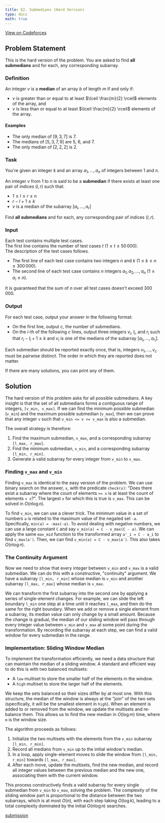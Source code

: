 ```yaml
---
title: E2. Submedians (Hard Version)
type: docs
math: true
---
```


[View on Codeforces](https://codeforces.com/contest/2128/problem/E2)

## Problem Statement

This is the hard version of the problem. You are asked to find **all submedians** and for each, any corresponding subarray.

### Definition

An integer $v$ is a **median** of an array $b$ of length $m$ if and only if:

- $v$ is greater than or equal to at least $\lceil \frac{m}{2} \rceil$ elements of the array, and
- $v$ is less than or equal to at least $\lceil \frac{m}{2} \rceil$ elements of the array.

#### Examples

- The only median of $[9, 3, 7]$ is $7$.
- The medians of $[5, 3, 7, 9]$ are $5$, $6$, and $7$.
- The only median of $[2, 2, 2]$ is $2$.

### Task

You're given an integer $k$ and an array $a_1, \ldots, a_n$ of integers between $1$ and $n$.

An integer $v$ from $1$ to $n$ is said to be a **submedian** if there exists at least one pair of indices $(l, r)$ such that:

- $1 \leq l \leq r \leq n$
- $r - l + 1 \geq k$
- $v$ is a median of the subarray $[a_l, \ldots, a_r]$

Find **all submedians** and for each, any corresponding pair of indices $(l, r)$.


### Input

Each test contains multiple test cases.  
The first line contains the number of test cases $t$ ($1 \leq t \leq 50\,000$).  
The description of the test cases follows.

- The first line of each test case contains two integers $n$ and $k$ ($1 \leq k \leq n \leq 300\,000$).
- The second line of each test case contains $n$ integers $a_1, a_2, \ldots, a_n$ ($1 \leq a_i \leq n$).

It is guaranteed that the sum of $n$ over all test cases doesn't exceed $300\,000$.


### Output

For each test case, output your answer in the following format:

- On the first line, output $c$, the number of submedians.
- On the $i$-th of the following $c$ lines, output three integers $v_i$, $l_i$, and $r_i$ such that $r_i - l_i + 1 \geq k$ and $v_i$ is one of the medians of the subarray $[a_{l_i}, \ldots, a_{r_i}]$.

Each submedian should be reported exactly once, that is, integers $v_1, \ldots, v_c$ must be pairwise distinct. The order in which they are reported does not matter.

If there are many solutions, you can print any of them.

## Solution

The hard version of this problem asks for all possible submedians. A key insight is that the set of all submedians forms a contiguous range of integers, `[v_min, v_max]`. If we can find the minimum possible submedian (`v_min`) and the maximum possible submedian (`v_max`), then we can prove that any integer `v` such that `v_min <= v <= v_max` is also a submedian.

The overall strategy is therefore:
1.  Find the maximum submedian, `v_max`, and a corresponding subarray `[l_max, r_max]`.
2.  Find the minimum submedian, `v_min`, and a corresponding subarray `[l_min, r_min]`.
3.  Generate a valid subarray for every integer from `v_min` to `v_max`.

### Finding `v_max` and `v_min`

Finding `v_max` is identical to the easy version of the problem. We can use binary search on the answer, `x`, with the predicate `check(x)`: "Does there exist a subarray where the count of elements `>= x` is at least the count of elements `< x`?". The largest `x` for which this is true is `v_max`. This can be solved in $O(n \log n)$.

To find `v_min`, we can use a clever trick. The minimum value in a set of numbers `a` is related to the maximum value of the negated set `-a`. Specifically, `min(a) = -max(-a)`. To avoid dealing with negative numbers, we can use a large constant `C` and say `v_min(a) = C - v_max(C - a)`. We can apply the same `max_mid` function to the transformed array `a'_i = C - a_i` to find `v_max(a')`. Then, we can find `v_min(a) = C - v_max(a')`. This also takes $O(n \log n)$.

### The Continuity Argument

Now we need to show that every integer between `v_min` and `v_max` is a valid submedian. We can do this with a constructive, "continuity" argument. We have a subarray `[l_min, r_min]` whose median is `v_min` and another subarray `[l_max, r_max]` whose median is `v_max`.

We can transform the first subarray into the second one by applying a series of single-element changes. For example, we can slide the left boundary `l_min` one step at a time until it reaches `l_max`, and then do the same for the right boundary. When we add or remove a single element from a subarray, its median value can only change by a small amount. Because the change is gradual, the median of our sliding window will pass through every integer value between `v_min` and `v_max` at some point during the transformation. By recording the subarray at each step, we can find a valid window for every submedian in the range.

### Implementation: Sliding Window Median

To implement the transformation efficiently, we need a data structure that can maintain the median of a sliding window. A standard and efficient way to do this is with two balanced multisets:
- A `low` multiset to store the smaller half of the elements in the window.
- A `high` multiset to store the larger half of the elements.

We keep the sets balanced so their sizes differ by at most one. With this structure, the median of the window is always at the "join" of the two sets (specifically, it will be the smallest element in `high`). When an element is added to or removed from the window, we update the multisets and re-balance them. This allows us to find the new median in $O(\log m)$ time, where `m` is the window size.

The algorithm proceeds as follows:
1.  Initialize the two multisets with the elements from the `v_min` subarray `[l_min, r_min]`.
2.  Record all medians from `v_min` up to the initial window's median.
3.  In a loop, apply single-element moves to slide the window from `[l_min, r_min]` towards `[l_max, r_max]`.
4.  After each move, update the multisets, find the new median, and record all integer values between the previous median and the new one, associating them with the current window.

This process constructively finds a valid subarray for every single submedian from `v_min` to `v_max`, solving the problem. The complexity of the sliding window part is proportional to the distance between the two subarrays, which is at most $O(n)$, with each step taking $O(\log k)$, leading to a total complexity dominated by the initial $O(n \log n)$ searches.

[submission](https://codeforces.com/contest/2128/submission/337203561)